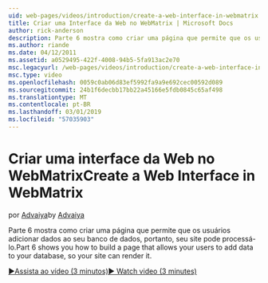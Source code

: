 ```yaml
---
uid: web-pages/videos/introduction/create-a-web-interface-in-webmatrix
title: Criar uma Interface da Web no WebMatrix | Microsoft Docs
author: rick-anderson
description: Parte 6 mostra como criar uma página que permite que os usuários adicionar dados ao seu banco de dados, portanto, seu site pode processá-lo.
ms.author: riande
ms.date: 04/12/2011
ms.assetid: a0529495-422f-4008-94b5-5fa913ac2e70
msc.legacyurl: /web-pages/videos/introduction/create-a-web-interface-in-webmatrix
msc.type: video
ms.openlocfilehash: 0059c0ab06d83ef5992fa9a9e692cec00592d089
ms.sourcegitcommit: 24b1f6decbb17bb22a45166e5fdb0845c65af498
ms.translationtype: MT
ms.contentlocale: pt-BR
ms.lasthandoff: 03/01/2019
ms.locfileid: "57035903"
---
```

<a name="create-a-web-interface-in-webmatrix"></a><span data-ttu-id="10742-103">Criar uma interface da Web no WebMatrix</span><span class="sxs-lookup"><span data-stu-id="10742-103">Create a Web Interface in WebMatrix</span></span>
====================
<span data-ttu-id="10742-104">por [Advaiya](https://twitter.com/Advaiyasolns)</span><span class="sxs-lookup"><span data-stu-id="10742-104">by [Advaiya](https://twitter.com/Advaiyasolns)</span></span>

<span data-ttu-id="10742-105">Parte 6 mostra como criar uma página que permite que os usuários adicionar dados ao seu banco de dados, portanto, seu site pode processá-lo.</span><span class="sxs-lookup"><span data-stu-id="10742-105">Part 6 shows you how to build a page that allows your users to add data to your database, so your site can render it.</span></span>

[<span data-ttu-id="10742-106">&#9654;Assista ao vídeo (3 minutos)</span><span class="sxs-lookup"><span data-stu-id="10742-106">&#9654; Watch video (3 minutes)</span></span>](https://channel9.msdn.com/Blogs/ASP-NET-Site-Videos/create-a-web-interface-in-webmatrix)
